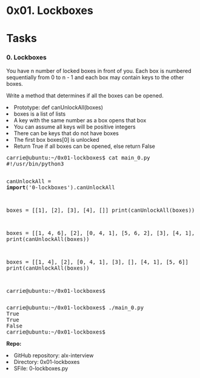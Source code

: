 <h1>0x01. Lockboxes</h1>
<h1>Tasks</h1>
<h3>0. Lockboxes</h3>
<p>
You have n number of locked boxes in front of you. Each box is numbered sequentially from 0 to n - 1 and each box may contain keys to the other boxes.</p>
<p>
Write a method that determines if all the boxes can be opened.</p>

<li>Prototype: def canUnlockAll(boxes)</li>
<li>boxes is a list of lists</li>
<li>A key with the same number as a box opens that box</li>
<li>You can assume all keys will be positive integers
    <li>There can be keys that do not have boxes</li>
</li>
<li>The first box boxes[0] is unlocked</li>
<li>Return True if all boxes can be opened, else return False</li>
<pre>
carrie@ubuntu:~/0x01-lockboxes$ cat main_0.py
#!/usr/bin/python3

canUnlockAll = __import__('0-lockboxes').canUnlockAll

boxes = [[1], [2], [3], [4], []]
print(canUnlockAll(boxes))

boxes = [[1, 4, 6], [2], [0, 4, 1], [5, 6, 2], [3], [4, 1], [6]]
print(canUnlockAll(boxes))

boxes = [[1, 4], [2], [0, 4, 1], [3], [], [4, 1], [5, 6]]
print(canUnlockAll(boxes))

carrie@ubuntu:~/0x01-lockboxes$
</pre>
<pre>
carrie@ubuntu:~/0x01-lockboxes$ ./main_0.py
True
True
False
carrie@ubuntu:~/0x01-lockboxes$
</pre>
<b>Repo:</b>

<li>GitHub repository: alx-interview</li>
<li>Directory: 0x01-lockboxes</li>
<li>SFile: 0-lockboxes.py</li>
